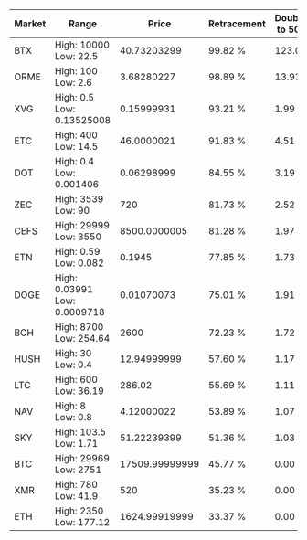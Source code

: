 | Market | Range | Price| Retracement | Doubles to 50% |
| --- | --- | --- | --- | --- |
| BTX | High: 10000<br />Low: 22.5 | 40.73203299 | 99.82 % | 123.03 |
| ORME | High: 100<br />Low: 2.6 | 3.68280227 | 98.89 % | 13.93 |
| XVG | High: 0.5<br />Low: 0.13525008 | 0.15999931 | 93.21 % | 1.99 |
| ETC | High: 400<br />Low: 14.5 | 46.0000021 | 91.83 % | 4.51 |
| DOT | High: 0.4<br />Low: 0.001406 | 0.06298999 | 84.55 % | 3.19 |
| ZEC | High: 3539<br />Low: 90 | 720 | 81.73 % | 2.52 |
| CEFS | High: 29999<br />Low: 3550 | 8500.0000005 | 81.28 % | 1.97 |
| ETN | High: 0.59<br />Low: 0.082 | 0.1945 | 77.85 % | 1.73 |
| DOGE | High: 0.03991<br />Low: 0.0009718 | 0.01070073 | 75.01 % | 1.91 |
| BCH | High: 8700<br />Low: 254.64 | 2600 | 72.23 % | 1.72 |
| HUSH | High: 30<br />Low: 0.4 | 12.94999999 | 57.60 % | 1.17 |
| LTC | High: 600<br />Low: 36.19 | 286.02 | 55.69 % | 1.11 |
| NAV | High: 8<br />Low: 0.8 | 4.12000022 | 53.89 % | 1.07 |
| SKY | High: 103.5<br />Low: 1.71 | 51.22239399 | 51.36 % | 1.03 |
| BTC | High: 29969<br />Low: 2751 | 17509.99999999 | 45.77 % | 0.00 |
| XMR | High: 780<br />Low: 41.9 | 520 | 35.23 % | 0.00 |
| ETH | High: 2350<br />Low: 177.12 | 1624.99919999 | 33.37 % | 0.00 |

